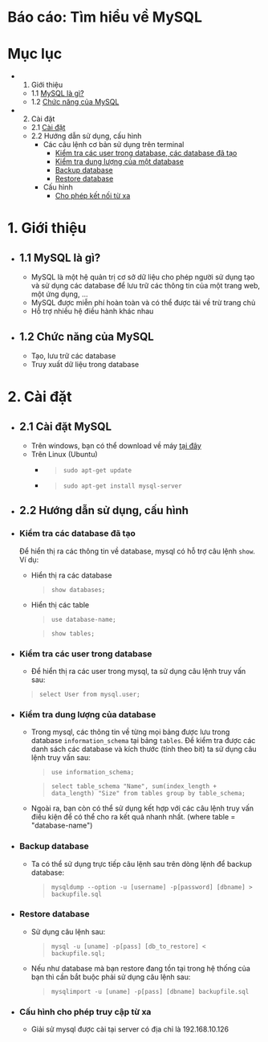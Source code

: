 # Báo cáo: Tìm hiểu về MySQL

# Mục lục
* 1. Giới thiệu
	+ 1.1 [MySQL là gì?](#whatms)
	+ 1.2 [Chức năng của MySQL](#chucnang)
* 2. Cài đặt
	+ 2.1 [Cài đặt](#setup)
	+ 2.2 Hướng dẫn sử dụng, cấu hình
		- Các câu lệnh cơ bản sử dụng trên terminal
			+ [Kiểm tra các user trong database, các database đã tạo](#show)
			+ [Kiểm tra dung lượng của một database](#test)
			+ [Backup database](#backup)
			+ [Restore database](#restore)
		- Cấu hình
			+ [Cho phép kết nối từ xa](#remote)

# 1. Giới thiệu
<a name="whatms"></a>
* ## 1.1 MySQL là gì?
	+ MySQL là một hệ quản trị cơ sở dữ liệu cho phép người sử dụng tạo và sử dụng các database để lưu trữ các thông tin của một trang web, một ứng dụng, ...
	+ MySQL được miễn phí hoàn toàn và có thể được tải về trừ trang chủ
	+ Hỗ trợ nhiều hệ điều hành khác nhau

<a name="chucnang"></a>
* ## 1.2 Chức năng của MySQL
	+ Tạo, lưu trữ các database
	+ Truy xuất dữ liệu trong database

# 2. Cài đặt
<a name="setup"></a>
* ## 2.1 Cài đặt MySQL
	+ Trên windows, bạn có thể download về máy [tại đây](https://www.mysql.com/downloads/)
	+ Trên Linux (Ubuntu)
		- > `sudo apt-get update`
		- > `sudo apt-get install mysql-server`

* ## 2.2 Hướng dẫn sử dụng, cấu hình

<a name="show"></a>
+ ### Kiểm tra các database đã tạo
	Để hiển thị ra các thông tin về database, mysql có hỗ trợ câu lệnh `show`. Ví dụ:
	- Hiển thị ra các database
		> `show databases;`

	- Hiển thị các table
		> `use database-name;`

		> `show tables;`
		
+ ### Kiểm tra các user trong database
	- Để hiển thị ra các user trong mysql, ta sử dụng câu lệnh truy vấn sau:
    
    > `select User from mysql.user;`
	   
<a name="test"></a>
- ### Kiểm tra dung lượng của database
	- Trong mysql, các thông tin về từng mọi bảng được lưu trong database `information_schema` tại bảng `tables`. Để kiểm tra được các danh sách các database và kích thước (tính theo bit) ta sử dụng câu lệnh truy vấn sau:
		> `use information_schema;`

		> `select table_schema "Name", sum(index_length + data_length) "Size" from tables group by table_schema;`

	- Ngoài ra, bạn còn có thể sử dụng kết hợp với các câu lệnh truy vấn điều kiện để có thể cho ra kết quả nhanh nhất. (where table = "database-name")

<a name="backup"></a>
- ### Backup database
	- Ta có thể sử dụng trực tiếp câu lệnh sau trên dòng lệnh để backup database:
		> `mysqldump --option -u [username] -p[password] [dbname] > backupfile.sql`

<a name="restore"></a>
- ### Restore database
	- Sử dụng câu lệnh sau:
		> `mysql -u [uname] -p[pass] [db_to_restore] < backupfile.sql;`
	- Nếu như database mà bạn restore đang tồn tại trong hệ thống của bạn thì cần bắt buộc phải sử dụng câu lệnh sau:
		> `mysqlimport -u [uname] -p[pass] [dbname] backupfile.sql`
		
<a name="remote"></a>
- ### Cấu hình cho phép truy cập từ xa
	- Giải sử mysql được cài tại server có địa chỉ là 192.168.10.126
